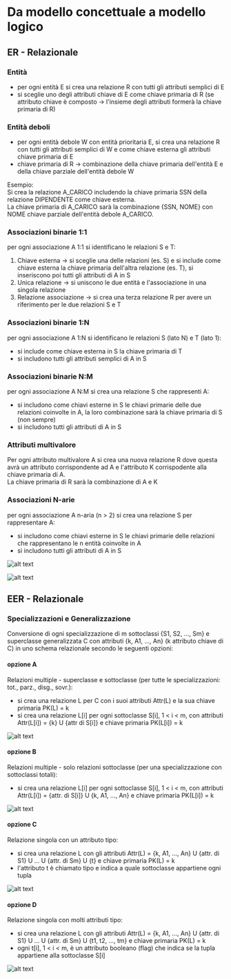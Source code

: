 # Da modello concettuale a modello logico

## ER - Relazionale
### Entità
- per ogni entità E si crea una relazione R con tutti gli attributi semplici di E
- si sceglie uno degli attributi chiave di E come chiave primaria di R (se attributo chiave è composto -> l'insieme degli attributi formerà la chiave primaria di R)

### Entità deboli
- per ogni entità debole W con entità prioritaria E, si crea una relazione R con tutti gli attributi semplici di W e come chiave esterna gli attributi chiave primaria di E
- chiave primaria di R -> combinazione della chiave primaria dell'entità E e della chiave parziale dell'entità debole W

Esempio:  
Si crea la relazione A_CARICO includendo la chiave primaria SSN della relazione DIPENDENTE come chiave esterna.  
La chiave primaria di A_CARICO sarà la combinazione {SSN, NOME} con NOME chiave parziale dell'entità debole A_CARICO.

### Associazioni binarie 1:1
per ogni associazione A 1:1 si identificano le relazioni S e T:
1. Chiave esterna -> si sceglie una delle relazioni (es. S) e si include come chiave esterna la chiave primaria dell'altra relazione (es. T), si inseriscono poi tutti gli attributi di A in S
2. Unica relazione -> si uniscono le due entità e l'associazione in una singola relazione
3. Relazione associazione -> si crea una terza relazione R per avere un riferimento per le due relazioni S e T

### Associazioni binarie 1:N
per ogni associazione A 1:N si identificano le relazioni S (lato N) e T (lato 1):
- si include come chiave esterna in S la chiave primaria di T
- si includono tutti gli attributi semplici di A in S

### Associazioni binarie N:M
per ogni associazione A N:M si crea una relazione S che rappresenti A:
- si includono come chiavi esterne in S le chiavi primarie delle due relazioni coinvolte in A, la loro combinazione sarà la chiave primaria di S (non sempre)
- si includono tutti gli attributi di A in S

### Attributi multivalore
Per ogni attributo multivalore A si crea una nuova relazione R dove questa avrà un attributo corrispondente ad A e l'attributo K corrispodente alla chiave primaria di A.  
La chiave primaria di R sarà la combinazione di A e K

### Associazioni N-arie
per ogni associazione A n-aria (n > 2) si crea una relazione S per rappresentare A:
- si includono come chiavi esterne in S le chiavi primarie delle relazioni che rappresentano le n entità coinvolte in A
- si includono tutti gli attributi di A in S

![alt text](image/06_00.png)

![alt text](image/06_01.png)

## EER - Relazionale
### Specializzazioni e Generalizzazione
Conversione di ogni specializzazione di m sottoclassi {S1, S2, ..., Sm} e superclasse generalizzata C con attributi {k, A1, ..., An} (k attributo chiave di C) in uno schema relazionale secondo le seguenti opzioni:

#### opzione A
Relazioni multiple - superclasse e sottoclasse (per tutte le specializzazioni: tot., parz., disg., sovr.):
- si crea una relazione L per C con i suoi attributi Attr(L) e la sua chiave primaria PK(L) = k
- si crea una relazione L[i] per ogni sottoclasse S[i], 1 < i < m, con attributi Attr(L[i]) = {k} U {attr di S[i]} e chiave primaria PK(L[i]) = k

![alt text](image/06_02.png)

#### opzione B
Relazioni multiple - solo relazioni sottoclasse (per una specializzazione con sottoclassi totali):
- si crea una relazione L[i] per ogni sottoclasse S[i], 1 < i < m, con attributi Attr(L[i]) = {attr. di S[i]} U {k, A1, ..., An} e chiave primaria PK(L[i]) = k

![alt text](image/06_03.png)

#### opzione C
Relazione singola con un attributo tipo:
- si crea una relazione L con gli attributi Attr(L) = {k, A1, ..., An} U {attr. di S1} U ... U {attr. di Sm} U {t} e chiave primaria PK(L) = k
- l'attributo t è chiamato tipo e indica a quale sottoclasse appartiene ogni tupla

![alt text](image/06_04.png)

#### opzione D
Relazione singola con molti attributi tipo:
- si crea una relazione L con gli attributi Attr(L) = {k, A1, ..., An} U {attr. di S1} U ... U {attr. di Sm} U {t1, t2, ..., tm} e chiave primaria PK(L) = k
- ogni t[i], 1 < i < m, è un attributo booleano (flag) che indica se la tupla appartiene alla sottoclasse S[i]

![alt text](image/06_05.png)